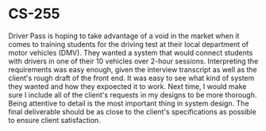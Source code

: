 # CS-255

Driver Pass is hoping to take advantage of a void in the market when it comes to training students for the driving test at their local department of motor vehicles (DMV). They wanted a system that would connect students with drivers in one of their 10 vehicles over 2-hour sessions. 
Interpreting the requirements was easy enough, given the interview transcript as well as the client's rough draft of the front end. It was easy to see what kind of system they wanted and how they expoected it to work. Next time, I would make sure I include all of the client's requests in my designs to be more thorough. Being attentive to detail is the most important thing in system design. The final deliverable should be as close to the client's specifications as possible to ensure client satisfaction. 
